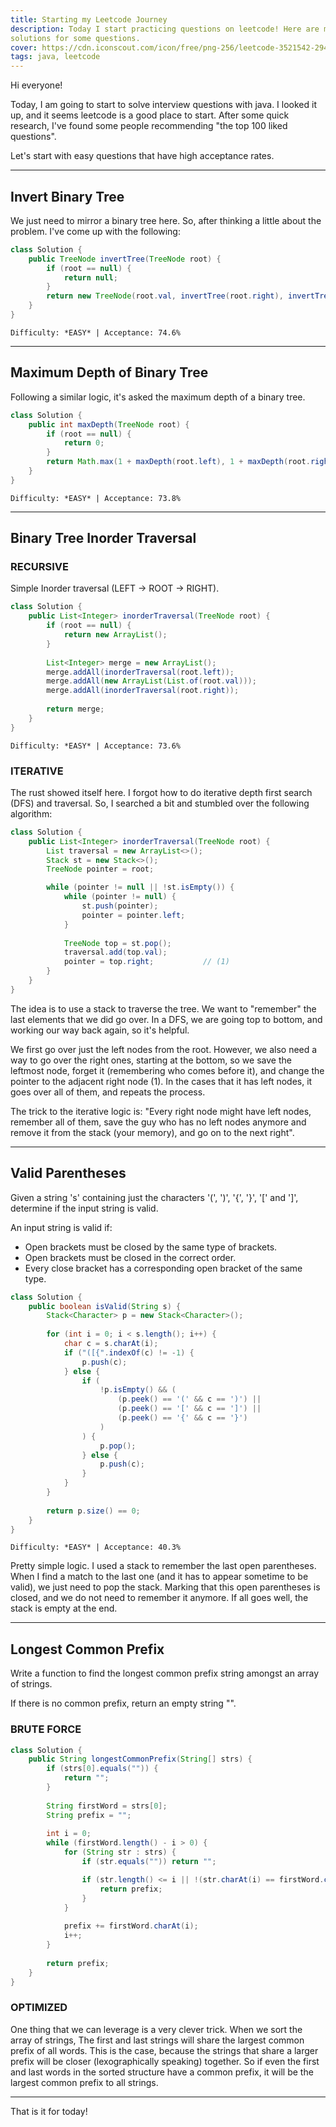 ```yaml
---
title: Starting my Leetcode Journey
description: Today I start practicing questions on leetcode! Here are my impressions and
solutions for some questions.
cover: https://cdn.iconscout.com/icon/free/png-256/leetcode-3521542-2944960.png
tags: java, leetcode
---
```


Hi everyone!

Today, I am going to start to solve interview questions with java. I looked it up, and it
seems leetcode is a good place to start. After some quick research, I've found some people 
recommending "the top 100 liked questions".

Let's start with easy questions that have high acceptance rates.

---

## Invert Binary Tree

We just need to mirror a binary tree here. So, after thinking a little about the problem. I've come up
with the following:

```java
class Solution {
    public TreeNode invertTree(TreeNode root) {
        if (root == null) {
            return null;
        }
        return new TreeNode(root.val, invertTree(root.right), invertTree(root.left));
    }
}
```
    Difficulty: *EASY* | Acceptance: 74.6%

---

## Maximum Depth of Binary Tree

Following a similar logic, it's asked the maximum depth of a binary tree.

```java
class Solution {
    public int maxDepth(TreeNode root) {
        if (root == null) {
            return 0;
        }
        return Math.max(1 + maxDepth(root.left), 1 + maxDepth(root.right));
    }
}
```
    Difficulty: *EASY* | Acceptance: 73.8%

---

## Binary Tree Inorder Traversal

### RECURSIVE

Simple Inorder traversal (LEFT -> ROOT -> RIGHT).

```java
class Solution {
    public List<Integer> inorderTraversal(TreeNode root) {
        if (root == null) {
            return new ArrayList();
        }
        
        List<Integer> merge = new ArrayList();
        merge.addAll(inorderTraversal(root.left));
        merge.addAll(new ArrayList(List.of(root.val)));
        merge.addAll(inorderTraversal(root.right));
        
        return merge;
    }
}
```
    Difficulty: *EASY* | Acceptance: 73.6%


### ITERATIVE

The rust showed itself here. I forgot how to do iterative depth first search (DFS) and traversal. So, 
I searched a bit and stumbled over the following algorithm: 

```java
class Solution {
    public List<Integer> inorderTraversal(TreeNode root) {
        List traversal = new ArrayList<>();
        Stack st = new Stack<>();
        TreeNode pointer = root;

        while (pointer != null || !st.isEmpty()) {
            while (pointer != null) {
                st.push(pointer);
                pointer = pointer.left;
            }
            
            TreeNode top = st.pop();
            traversal.add(top.val);
            pointer = top.right;           // (1)
        }
    }
}
```

The idea is to use a stack to traverse the tree. We want to "remember" the last elements that we did 
go over. In a DFS, we are going top to bottom, and working our way back again, so it's helpful.

We first go over just the left nodes from the root. However, we also need a way to go over the right 
ones, starting at the bottom, so we save the leftmost node, forget it (remembering who comes before it), 
and change the pointer to the adjacent right node (1). In the cases that it has left nodes, it goes over 
all of them, and repeats the process.

The trick to the iterative logic is: "Every right node might have left nodes, remember all of them,
save the guy who has no left nodes anymore and remove it from the stack (your memory), and go on to 
the next right".

---

## Valid Parentheses

Given a string 's' containing just the characters '(', ')', '{', '}', '[' and ']', determine if the input string is valid.

An input string is valid if:

- Open brackets must be closed by the same type of brackets.
- Open brackets must be closed in the correct order.
- Every close bracket has a corresponding open bracket of the same type.

```java 
class Solution {
    public boolean isValid(String s) {
        Stack<Character> p = new Stack<Character>();
        
        for (int i = 0; i < s.length(); i++) {
            char c = s.charAt(i);
            if ("([{".indexOf(c) != -1) {
                p.push(c);
            } else {
                if (
                    !p.isEmpty() && (
                        (p.peek() == '(' && c == ')') || 
                        (p.peek() == '[' && c == ']') || 
                        (p.peek() == '{' && c == '}')
                    )
                ) {
                    p.pop();
                } else {
                    p.push(c);
                }
            }
        }
        
        return p.size() == 0;
    }
}
```
    Difficulty: *EASY* | Acceptance: 40.3%

Pretty simple logic. I used a stack to remember the last open parentheses. When I find a match
to the last one (and it has to appear sometime to be valid), we just need to pop the stack.
Marking that this open parentheses is closed, and we do not need to remember it anymore. If 
all goes well, the stack is empty at the end.

---

## Longest Common Prefix

Write a function to find the longest common prefix string amongst an array of strings.

If there is no common prefix, return an empty string "".

### BRUTE FORCE

```java
class Solution {
    public String longestCommonPrefix(String[] strs) {
        if (strs[0].equals("")) {
            return "";
        }
        
        String firstWord = strs[0];
        String prefix = "";
           
        int i = 0;
        while (firstWord.length() - i > 0) {
            for (String str : strs) {
                if (str.equals("")) return "";

                if (str.length() <= i || !(str.charAt(i) == firstWord.charAt(i))) {
                    return prefix;
                }
            }
            
            prefix += firstWord.charAt(i);
            i++;
        }
        
        return prefix;
    }
}
```

### OPTIMIZED

One thing that we can leverage is a very clever trick. When we sort the array of strings,
The first and last strings will share the largest common prefix of all words. This is the 
case, because the strings that share a larger prefix will be closer (lexographically speaking)
together. So if even the first and last words in the sorted structure have a common prefix,
it will be the largest common prefix to all strings.

---

That is it for today!